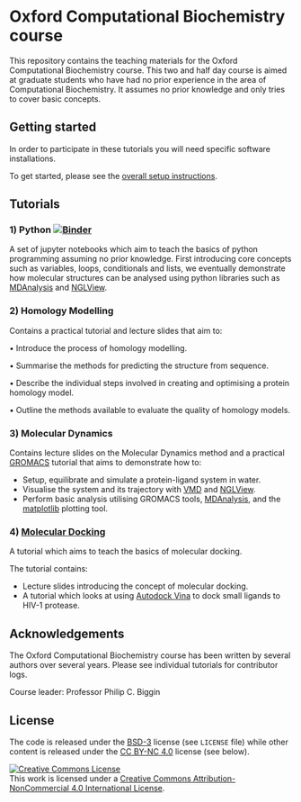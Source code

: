 # Oxford Computational Biochemistry course

This repository contains the teaching materials for the Oxford Computational Biochemistry course.
This two and half day course is aimed at graduate students who have had no prior experience in the area of Computational Biochemistry. It assumes no prior knowledge and only tries to cover basic concepts.

## Getting started

In order to participate in these tutorials you will need specific software installations.

To get started, please see the [overall setup instructions](setup.md).

## Tutorials

### 1) Python [![Binder](https://mybinder.org/badge_logo.svg)](https://mybinder.org/v2/gh/bigginlab/OxCompBio/master?filepath=tutorials%2FPython)

A set of jupyter notebooks which aim to teach the basics of python programming assuming no prior knowledge.
First introducing core concepts such as variables, loops, conditionals and lists, we eventually demonstrate how molecular structures can be analysed using python libraries such as [MDAnalysis](https://www.mdanalysis.org/) and [NGLView](http://nglviewer.org/nglview/latest/).

### 2) Homology Modelling

Contains a practical tutorial and lecture slides that aim to:

   • Introduce the process of homology modelling.
  
   • Summarise the methods for predicting the structure from sequence.
  
   • Describe the individual steps involved in creating and optimising a protein homology model.
   
   • Outline the methods available to evaluate the quality of homology models.

### 3) Molecular Dynamics

Contains lecture slides on the Molecular Dynamics method and a practical [GROMACS](http://www.gromacs.org/) tutorial that aims to demonstrate how to:

- Setup, equilibrate and simulate a protein-ligand system in water.
- Visualise the system and its trajectory with [VMD](https://www.ks.uiuc.edu/Research/vmd/) and [NGLView](http://nglviewer.org/nglview/latest/).
- Perform basic analysis utilising GROMACS tools, [MDAnalysis](https://www.mdanalysis.org/), and the [matplotlib](https://matplotlib.org/) plotting tool.

### 4) <a href="https://bigginlab.github.io/OxCompBio/docking.html" title="docking">Molecular Docking</a>

A tutorial which aims to teach the basics of molecular docking.

The tutorial contains:
- Lecture slides introducing the concept of molecular docking.
- A tutorial which looks at using [Autodock Vina](http://vina.scripps.edu/) to dock small ligands to HIV-1 protease.

## Acknowledgements

The Oxford Computational Biochemistry course has been written by several authors over several years.
Please see individual tutorials for contributor logs.

Course leader: Professor Philip C. Biggin

## License

The code is released under the [BSD-3](https://opensource.org/licenses/BSD-3-Clause) license (see `LICENSE` file) while other content is released under the [CC BY-NC 4.0](https://creativecommons.org/licenses/by-nc/4.0/) license (see below).

<a rel="license" href="http://creativecommons.org/licenses/by-nc/4.0/"><img alt="Creative Commons License" style="border-width:0" src="https://i.creativecommons.org/l/by-nc/4.0/88x31.png" /></a><br />This work is licensed under a <a rel="license" href="http://creativecommons.org/licenses/by-nc/4.0/">Creative Commons Attribution-NonCommercial 4.0 International License</a>.
